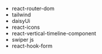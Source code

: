 - react-router-dom
- tailwind
- daisyUi
- react-icons
- react-vertical-timeline-component
- swiper js
- react-hook-form